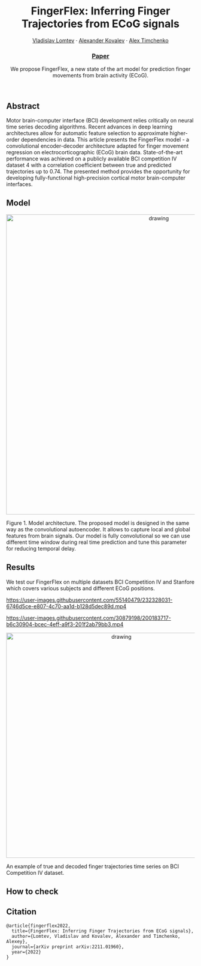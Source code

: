 <p align="center">

  <h1 align="center">FingerFlex: Inferring Finger Trajectories from ECoG signals</h1>
  <p align="center">
    <a href="https://rainbowrui.github.io/">Vladislav Lomtev</a>
    ·
    <a href="https://github.com/kovalalvi">Alexander Kovalev</a>
    ·
    <a href="">Alex Timchenko</a>

  </p>
  <h3 align="center"><a href="https://arxiv.org/abs/2211.01960">Paper</a> </h3>
  <div align="center"></div>
</p>

<p align="center">
We propose FingerFlex, a new state of the art model for prediction finger movements from brain activity (ECoG).
</p>
<br>

## Abstract 
Motor brain-computer interface (BCI) development relies critically on neural time series decoding algorithms. Recent advances in deep learning architectures allow for automatic feature selection to approximate higher-order dependencies in data. This article presents the FingerFlex model - a convolutional encoder-decoder architecture adapted for finger movement regression on electrocorticographic (ECoG) brain data. State-of-the-art performance was achieved on a publicly available BCI competition IV dataset 4 with a correlation coefficient between true and predicted trajectories up to 0.74. The presented method provides the opportunity for developing fully-functional high-precision cortical motor brain-computer interfaces.

## Model 

<p align="center">
 <img src="https://user-images.githubusercontent.com/55140479/202727963-ee8dfcda-2ca1-496d-ac5b-ae1c5d4e82eb.png" alt="drawing"  width="800" />
</p>

<!-- ![fingerflex-Page-2 drawio (7)]() -->


Figure 1. Model architecture. The proposed model is designed in the same way as the convolutional autoencoder. It allows to capture local and global features from brain signals.  Our model is fully convolutional so we can use different time window during real time prediction and tune this parameter for reducing temporal delay.



## Results 

We test our FingerFlex on multiple datasets BCI Competition IV and Stanfore which covers various subjects and different ECoG positions.




https://user-images.githubusercontent.com/55140479/232328031-6746d5ce-e807-4c70-aa1d-b128d5dec89d.mp4


https://user-images.githubusercontent.com/30879198/200183717-b6c30904-bcec-4eff-a9f3-201f2ab79bb3.mp4



<p align="center">
 <img src="https://user-images.githubusercontent.com/55140479/232242216-def29c1e-f220-439f-a9c9-a50d8654a30c.png" alt="drawing"  width="600" />
</p>


An example of true and decoded finger trajectories time series on BCI Competition IV dataset. 


## How to check

## Citation

```
@article{fingerflex2022,
  title={FingerFlex: Inferring Finger Trajectories from ECoG signals},
  author={Lomtev, Vladislav and Kovalev, Alexander and Timchenko, Alexey},
  journal={arXiv preprint arXiv:2211.01960},
  year={2022}
}
```
